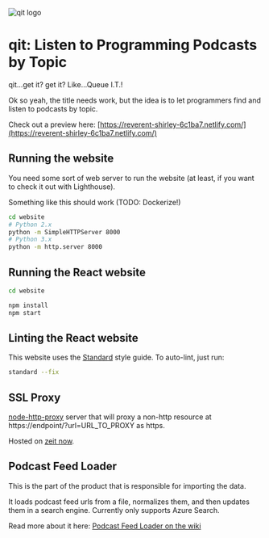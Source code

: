 ![qit logo](https://github.com/codingblocks/podcast-app/blob/master/website-react/public/images/icons/icon-144x144.png)

# qit: Listen to Programming Podcasts by Topic
qit...get it? get it? Like...Queue I.T.!

Ok so yeah, the title needs work, but the idea is to let programmers find and listen to podcasts by topic.

Check out a preview here: [https://reverent-shirley-6c1ba7.netlify.com/](https://reverent-shirley-6c1ba7.netlify.com/)

## Running the website

You need some sort of web server to run the website (at least, if you want to check it out with Lighthouse).

Something like this should work (TODO: Dockerize!)

```bash
cd website
# Python 2.x
python -m SimpleHTTPServer 8000
# Python 3.x
python -m http.server 8000
```

## Running the React website

```bash
cd website

npm install
npm start
```

## Linting the React website

This website uses the [Standard](https://github.com/standard/standard) style guide.
To auto-lint, just run:

```bash
standard --fix
```

## SSL Proxy

[node-http-proxy](https://github.com/nodejitsu/node-http-proxy) server that will proxy a non-http resource at
https://endpoint/?url=URL_TO_PROXY as https.

Hosted on [zeit now](https://zeit.co/now).

## Podcast Feed Loader

This is the part of the product that is responsible for importing the data.

It loads podcast feed urls from a file, normalizes them, and then updates them in a search engine. Currently only supports Azure Search.

Read more about it here: [Podcast Feed Loader on the wiki](https://github.com/codingblocks/podcast-app/wiki/Podcast-Feed-Loader)
